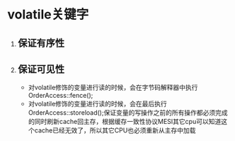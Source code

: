 # volatile关键字

1. ## 保证有序性

2. ## 保证可见性

   - 对volatile修饰的变量进行读的时候，会在字节码解释器中执行OrderAccess::fence();
   - 对volatile修饰的变量进行读的时候，会在最后执行OrderAccess::storeload();保证变量的写操作之前的所有操作都必须完成的同时刷新cache回主存，根据缓存一致性协议MESI其它cpu可以知道这个cache已经无效了，所以其它CPU也必须重新从主存中加载